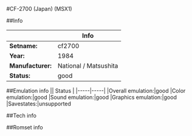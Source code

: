 #CF-2700 (Japan) (MSX1)

##Info

||Info|
|-----|-----|
|**Setname:**|cf2700
|**Year:**|1984
|**Manufacturer:**|National / Matsushita
|**Status:**|good

##Emulation info
|| Status |
|-----|-----|
|Overall emulation:|good
|Color emulation:|good
|Sound emulation:|good
|Graphics emulation:|good
|Savestates:|unsupported

##Tech info

##Romset info

<!--- START OF EDITED COMMENT DO NOT TOUCH TEXT ABOVE-->
